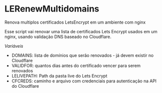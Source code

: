 # LERenewMultidomains
Renova multiplos certificados LetsEncrypt em um ambiente com nginx

Esse script vai renovar uma lista de certificados Lets Encrypt usados em um nginx, usando validação DNS baseado no Cloudflare.

*Variáveis*
- DOMAINS: lista de domínios que serão renovados - já devem existir no Cloudflare
- VALIDFOR: quantos dias antes do certificado vencer para serem renovados
- LELIVEPATH: Path da pasta live do Lets Encrypt
- CFCREDS: caminho e arquivo com credenciais para autenticação na API do Cloudflare

